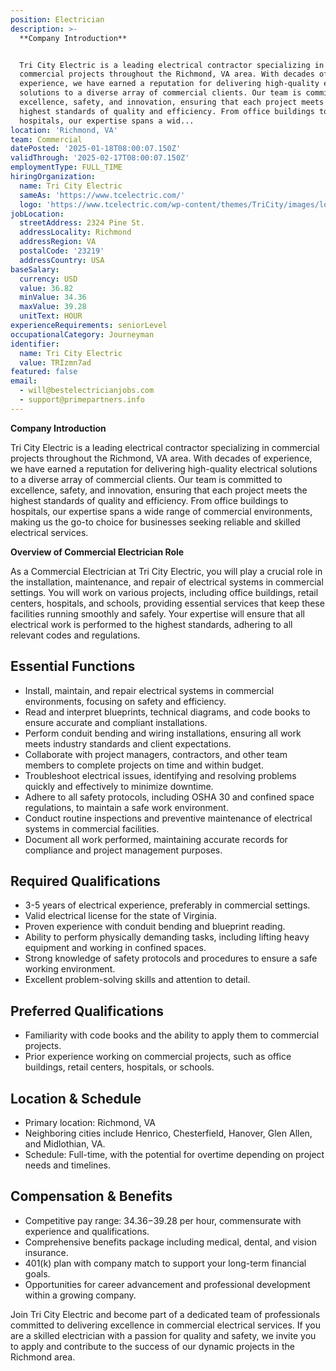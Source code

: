```yaml
---
position: Electrician
description: >-
  **Company Introduction**


  Tri City Electric is a leading electrical contractor specializing in
  commercial projects throughout the Richmond, VA area. With decades of
  experience, we have earned a reputation for delivering high-quality electrical
  solutions to a diverse array of commercial clients. Our team is committed to
  excellence, safety, and innovation, ensuring that each project meets the
  highest standards of quality and efficiency. From office buildings to
  hospitals, our expertise spans a wid...
location: 'Richmond, VA'
team: Commercial
datePosted: '2025-01-18T08:00:07.150Z'
validThrough: '2025-02-17T08:00:07.150Z'
employmentType: FULL_TIME
hiringOrganization:
  name: Tri City Electric
  sameAs: 'https://www.tcelectric.com/'
  logo: 'https://www.tcelectric.com/wp-content/themes/TriCity/images/logo.png'
jobLocation:
  streetAddress: 2324 Pine St.
  addressLocality: Richmond
  addressRegion: VA
  postalCode: '23219'
  addressCountry: USA
baseSalary:
  currency: USD
  value: 36.82
  minValue: 34.36
  maxValue: 39.28
  unitText: HOUR
experienceRequirements: seniorLevel
occupationalCategory: Journeyman
identifier:
  name: Tri City Electric
  value: TRIzmn7ad
featured: false
email:
  - will@bestelectricianjobs.com
  - support@primepartners.info
---
```




**Company Introduction**

Tri City Electric is a leading electrical contractor specializing in commercial projects throughout the Richmond, VA area. With decades of experience, we have earned a reputation for delivering high-quality electrical solutions to a diverse array of commercial clients. Our team is committed to excellence, safety, and innovation, ensuring that each project meets the highest standards of quality and efficiency. From office buildings to hospitals, our expertise spans a wide range of commercial environments, making us the go-to choice for businesses seeking reliable and skilled electrical services.

**Overview of Commercial Electrician Role**

As a Commercial Electrician at Tri City Electric, you will play a crucial role in the installation, maintenance, and repair of electrical systems in commercial settings. You will work on various projects, including office buildings, retail centers, hospitals, and schools, providing essential services that keep these facilities running smoothly and safely. Your expertise will ensure that all electrical work is performed to the highest standards, adhering to all relevant codes and regulations.

## Essential Functions

- Install, maintain, and repair electrical systems in commercial environments, focusing on safety and efficiency.
- Read and interpret blueprints, technical diagrams, and code books to ensure accurate and compliant installations.
- Perform conduit bending and wiring installations, ensuring all work meets industry standards and client expectations.
- Collaborate with project managers, contractors, and other team members to complete projects on time and within budget.
- Troubleshoot electrical issues, identifying and resolving problems quickly and effectively to minimize downtime.
- Adhere to all safety protocols, including OSHA 30 and confined space regulations, to maintain a safe work environment.
- Conduct routine inspections and preventive maintenance of electrical systems in commercial facilities.
- Document all work performed, maintaining accurate records for compliance and project management purposes.

## Required Qualifications

- 3-5 years of electrical experience, preferably in commercial settings.
- Valid electrical license for the state of Virginia.
- Proven experience with conduit bending and blueprint reading.
- Ability to perform physically demanding tasks, including lifting heavy equipment and working in confined spaces.
- Strong knowledge of safety protocols and procedures to ensure a safe working environment.
- Excellent problem-solving skills and attention to detail.

## Preferred Qualifications

- Familiarity with code books and the ability to apply them to commercial projects.
- Prior experience working on commercial projects, such as office buildings, retail centers, hospitals, or schools.

## Location & Schedule

- Primary location: Richmond, VA
- Neighboring cities include Henrico, Chesterfield, Hanover, Glen Allen, and Midlothian, VA.
- Schedule: Full-time, with the potential for overtime depending on project needs and timelines.

## Compensation & Benefits

- Competitive pay range: $34.36-$39.28 per hour, commensurate with experience and qualifications.
- Comprehensive benefits package including medical, dental, and vision insurance.
- 401(k) plan with company match to support your long-term financial goals.
- Opportunities for career advancement and professional development within a growing company.

Join Tri City Electric and become part of a dedicated team of professionals committed to delivering excellence in commercial electrical services. If you are a skilled electrician with a passion for quality and safety, we invite you to apply and contribute to the success of our dynamic projects in the Richmond area.

